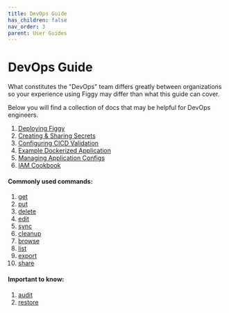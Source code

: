 ```yaml
---
title: DevOps Guide
has_children: false
nav_order: 3
parent: User Guides
---
```


# DevOps Guide

What constitutes the "DevOps" team differs greatly between organizations so your experience using Figgy may differ
than what this guide can cover.

Below you will find a collection of docs that may be helpful for DevOps engineers.

1. [Deploying Figgy](/docs/getting-started/deployment/index.html)
1. [Creating & Sharing Secrets](/docs/user-guides/how-to/share-secrets.html)
1. [Configuring CICD Validation](/docs/user-guides/how-to/cicd-validation.html)
1. [Example Dockerized Application](https://github.com/mancej/figgy.python-reference)
1. [Managing Application Configs](/docs/user-guides/how-to/manage-application-configs.html)
1. [IAM Cookbook](/docs/advanced/iam-cookbook.html)


#### Commonly used commands:

1. [get](/docs/commands/config/get.html)
1. [put](/docs/commands/config/put.html)
1. [delete](/docs/commands/config/delete.html)
1. [edit](/docs/commands/config/edit.html)
1. [sync](/docs/commands/config/sync.html)
1. [cleanup](/docs/commands/config/cleanup.html)
1. [browse](/docs/commands/config/browse.html)
1. [list](/docs/commands/config/list.html)
1. [export](/docs/commands/iam/export.html)
1. [share](/docs/commands/iam/share.html)

#### Important to know:

1. [audit](/docs/commands/config/audit.html)
1. [restore](/docs/commands/config/restore.html)
